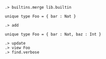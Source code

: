```ucm:hide
.> builtins.merge lib.builtin
```

```unison
unique type Foo = { bar : Nat }
```

```ucm
.> add
```

```unison
unique type Foo = { bar : Nat, baz : Int }
```

```ucm
.> update
.> view Foo
.> find.verbose
```
